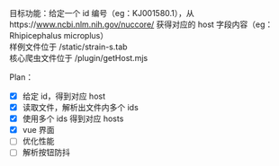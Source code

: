目标功能：给定一个 id 编号（eg：KJ001580.1），从https://www.ncbi.nlm.nih.gov/nuccore/ 获得对应的 host 字段内容（eg：Rhipicephalus microplus）  
样例文件位于 /static/strain-s.tab  
核心爬虫文件位于 /plugin/getHost.mjs

Plan：

- [x] 给定 id，得到对应 host
- [x] 读取文件，解析出文件内多个 ids
- [x] 使用多个 ids 得到对应 hosts
- [x] vue 界面
- [ ] 优化性能
- [ ] 解析按钮防抖

